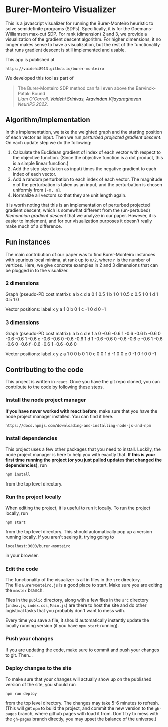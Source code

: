# Burer-Monteiro Visualizer

This is a javascript visualizer for running the Burer-Monteiro heuristic to solve semidefinite programs (SDPs).
Specifically, it is for the Goemans-Williamson max-cut SDP.  For rank (dimension) 2 and 3, we provide 
a visualization of the gradient descent algorithm.  For higher dimensions, it no longer makes sense 
to have a visualization, but the rest of the functionality that runs gradient descent is still 
implemented and usable.

This app is published at 

    https://vaidehi8913.github.io/burer-monteiro

We developed this tool as part of 
> The Burer-Monteiro SDP method can fail even above the Barvinok-Pataki Bound  
> *Liam O'Carroll, [Vaidehi Srinivas](vaidehi8913.github.io), [Aravindan Vijayaraghavan](users.cs.northwestern.edu/~aravindv/)*  
> *NeurIPS 2022.*

## Algorithm/Implementation 

In this implementation, we take the weighted graph and the starting position of each vector
as input.  Then we run *perturbed projected gradient descent*.  On each update step we do the following:

1. Calculate the Euclidean gradient of index of each vector with respect to the objective
function.  (Since the objective function is a dot product, this is a simple linear 
function.)
2. Add the step size (taken as input) times the negative gradient to each index of each vector.
3. Add a random perturbation to each index of each vector.  The magnitude `m` of the 
perturbation is taken as an input, and the perturbation is chosen uniformly from `[-m, m]`.
4. Normalize all vectors so that they are unit length again.

It is worth noting that this is an implementation of perturbed projected gradient descent, which is somewhat different from the (un-pertubed) *Riemannian gradient descent* that we analyze in our paper.  However, it is easier to implement, and for our visualization purposes it doesn't really make much of a difference.

## Fun instances

The main contribution of our paper was to find Burer-Monteiro instances with spurious local minima, at rank up to ``n/2``, where ``n`` is the number of vertices.  Here, we give concrete examples in 2 and 3 dimensions that can be plugged in to the visualizer.

### 2 dimensions

Graph (pseudo-PD cost matrix):
       a   b   c   d
    a  0   1  0.5  1
    b  1   0   1  0.5
    c 0.5  1   0   1
    d  1   0.5 1   0

Vector positions:
    label   x   y
      a     1   0
      b     0   1
      c    -1   0
      d     0  -1

### 3 dimensions

Graph (pseudo-PD cost matrix):
         a     b     c     d     e     f
    a    0   -0.6  -0.6    1   -0.6  -0.6
    b  -0.6    0   -0.6  -0.6    1   -0.6
    c  -0.6  -0.6    0   -0.6  -0.6    1
    d    1   -0.6  -0.6    0   -0.6  -0.6
    e  -0.6    1   -0.6  -0.6    0   -0.6
    f  -0.6  -0.6    1   -0.6  -0.6    0

Vector positions:
    label   x   y   z
      a     1   0   0
      b     0   1   0
      c     0   0   1
      d    -1   0   0
      e     0  -1   0
      f     0   0  -1


## Contributing to the code

This project is written in `react`.  Once you have the git repo cloned, you can contribute to 
the code by following these steps.

### Install the node project manager

**If you have never worked with react before**, make sure that you have the node project 
manager installed.  You can find it here.

    https://docs.npmjs.com/downloading-and-installing-node-js-and-npm

### Install dependencies

This project uses a few other packages that you need to install.  Luckily, the node
project manager is here to help you with exactly that.  **If this is your first time** 
**running the project (or you just pulled updates that changed the dependencies)**, run

    npm install

from the top level directory.

### Run the project locally

When editing the project, it is useful to run it locally.  To run the project
locally, run 

    npm start

from the top level directory.  This should automatically pop up a version 
running locally.  If you aren't seeing it, trying going to 

    localhost:3000/burer-monteiro

in your browser.

### Edit the code

The functionality of the visualizer is all in files in the `src` directory.  
The file `BurerMonteiro.js` is a good place to start.  Make sure you are editing
the `master` branch.

Files in the `public` directory, along with a few files in the `src` directory
(`index.js`, `index.css`, `Main.js`) are there to host the site and do other
logistical tasks that you probably don't want to mess with.

Every time you save a file, it should automatically instantly update the locally
running version (if you have `npm start` running).

### Push your changes

If you are updating the code, make sure to commit and push your changes to 
git. Then...

### Deploy changes to the site

To make sure that your changes will actually show up on the published version
of the site, you should run 

    npm run deploy

from the top level directory.  The changes may take 5-6 minutes to refresh.
(This will get `npm` to build the project, and commit the new version to 
the `gh-pages` branch, where github pages with load it from.  Don't try to 
mess with the `gh-pages` branch directly, you may upset the balance of the
universe.)
